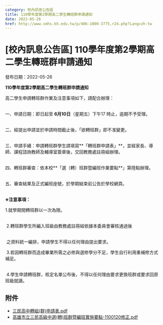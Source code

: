 ```yaml
---
category: 校內訊息公告區
title: 110學年度第2學期高二學生轉班群申請通知
date: 2022-05-26
href: http://www.smhs.kh.edu.tw/p/406-1000-3775,r24.php?Lang=zh-tw
---
```


# [校內訊息公告區] 110學年度第2學期高二學生轉班群申請通知

發布日期：2022-05-26

**110學年度第2學期高二學生轉班群申請通知**

高二學生申請轉班群作業及注意事項如下，請配合辦理：  
 

一、申請日期：即日起至 **6月10日**（星期五）下午17 時止，逾期不予受理。  
 

二、經提出申請並於申請時間截止後，「欲轉班群」即不准變更。  
 

三、申請手續：申請轉班群學生請填寫**「轉班群申請表」**，並經家長、導師、課程諮詢教師及輔導室簽章後，交回教務處註冊組辦理。  
 

四、轉班群審查：依本校**「選（轉）班群暨編班作業要點**」第陸點辦理。  
 

五、審查結果及正式編班座號，於學期結束前公告於學校網頁。  
 

**※注意事項：**

1.就學期間轉班群以一次為限。  
 

 2.轉班群學生所編入班級由教務處註冊組依據本委員會審核通過後  
 

 之資料統一編排，申請學生不得以任何理由提出要求。

 3.若因轉班群而造成畢業所需之必修與選修學分不足，學生自行利用重補修方式補足。  
 

 4.學生申請轉班群，核定名單公布後，不得以任何理由要求更換班群或要求回原班級就讀。

## 附件

- [三民高中轉組(群)申請表.pdf](https://www.smhs.kh.edu.tw/var/file/0/1000/attach/89/pta_3540_7123743_54820.pdf)
- [高雄市立三民高級中選(轉)班群暨編班實施要點-1100120修正.pdf](https://www.smhs.kh.edu.tw/var/file/0/1000/attach/89/pta_3541_1934309_54820.pdf)
